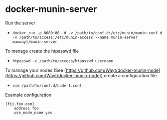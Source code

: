 # docker-munin-server

Run the server 

* `docker run -p 8080:80 -d -v /path/to/conf.d:/etc/munin/munin-conf.d -v /path/to/access:/etc/munin-access --name munin-server maxwayt/munin-server`

To manage create the htpasswd file

* `htpasswd -c /path/to/access/htpasswd username`

To manage your nodes (See [https://github.com/Wayt/docker-munin-node](https://github.com/Wayt/docker-munin-node)) create a configuration file

* `vim /path/to/conf.d/node-1.conf`

Example configuration
```
[fii.foo.com]
    address foo
    use_node_name yes
```
